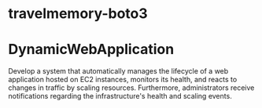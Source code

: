 # travelmemory-boto3


# DynamicWebApplication
Develop a system that automatically manages the lifecycle of a web application hosted on EC2 instances, monitors its health, and reacts to changes in traffic by scaling resources. Furthermore, administrators receive notifications regarding the infrastructure's health and scaling events.
